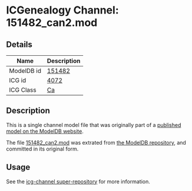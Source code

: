 # ICGenealogy Channel: 151482\_can2.mod

## Details

Name | Description
---- | -----------
ModelDB id | [151482](http://senselab.med.yale.edu/ModelDB/ShowModel.cshtml?model=151482)
ICG id | [4072](http://icg.neurotheory.ox.ac.uk/channels/3/4072)
ICG Class | [Ca](http://icg.neurotheory.ox.ac.uk/channels/3)

## Description

This is a single channel model file that was originally part of a [published model on the ModelDB website](http://senselab.med.yale.edu/mModelDB/ShowModel.cshtml?model=151482).

The file [151482\_can2.mod](151482_can2.mod) was extrated from [the ModelDB repository](http://senselab.med.yale.edu/ModelDB/ShowModel.cshtml?model=151482), and committed in its original form.

## Usage

See the [icg-channel super-repository](https://github.com/icgenealogy/icg-channels) for more information.